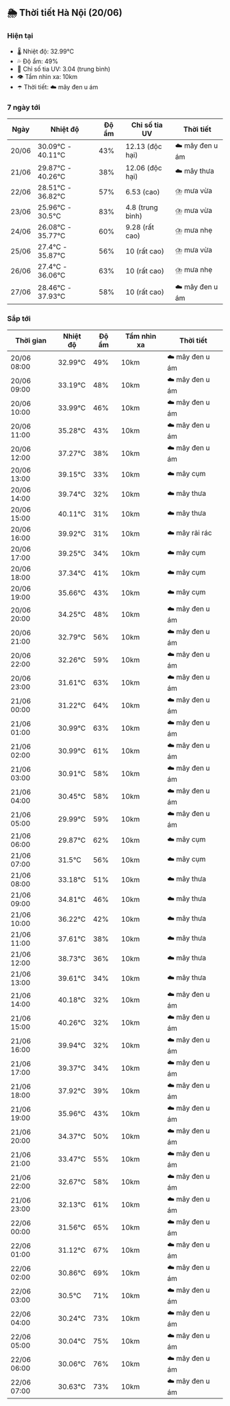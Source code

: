 ## 🌦️ Thời tiết Hà Nội (20/06)

### Hiện tại

- 🌡️ Nhiệt độ: 32.99℃
- 💦 Độ ẩm: 49%
- 🌟 Chỉ số tia UV: 3.04 (trung bình)
- 👁️ Tầm nhìn xa: 10km
- ☂️ Thời tiết: ☁️ mây đen u ám

### 7 ngày tới

| Ngày | Nhiệt độ | Độ ẩm | Chỉ số tia UV | Thời tiết |
| --- | --- | --- | --- | --- |
| 20/06 | 30.09℃ - 40.11℃ | 43% | 12.13 (độc hại) | ☁️ mây đen u ám |
| 21/06 | 29.87℃ - 40.26℃ | 38% | 12.06 (độc hại) | ☁️ mây thưa |
| 22/06 | 28.51℃ - 36.82℃ | 57% | 6.53 (cao) | ⛈️ mưa vừa |
| 23/06 | 25.96℃ - 30.5℃ | 83% | 4.8 (trung bình) | ⛈️ mưa vừa |
| 24/06 | 26.08℃ - 35.77℃ | 60% | 9.28 (rất cao) | ⛈️ mưa nhẹ |
| 25/06 | 27.4℃ - 35.87℃ | 56% | 10 (rất cao) | ⛈️ mưa vừa |
| 26/06 | 27.4℃ - 36.06℃ | 63% | 10 (rất cao) | ⛈️ mưa nhẹ |
| 27/06 | 28.46℃ - 37.93℃ | 58% | 10 (rất cao) | ☁️ mây đen u ám |

### Sắp tới

| Thời gian | Nhiệt độ | Độ ẩm | Tầm nhìn xa | Thời tiết |
| --- | --- | --- | --- | --- |
| 20/06 08:00 | 32.99℃ | 49% | 10km | ☁️ mây đen u ám |
| 20/06 09:00 | 33.19℃ | 48% | 10km | ☁️ mây đen u ám |
| 20/06 10:00 | 33.99℃ | 46% | 10km | ☁️ mây đen u ám |
| 20/06 11:00 | 35.28℃ | 43% | 10km | ☁️ mây đen u ám |
| 20/06 12:00 | 37.27℃ | 38% | 10km | ☁️ mây đen u ám |
| 20/06 13:00 | 39.15℃ | 33% | 10km | ☁️ mây cụm |
| 20/06 14:00 | 39.74℃ | 32% | 10km | ☁️ mây thưa |
| 20/06 15:00 | 40.11℃ | 31% | 10km | ☁️ mây thưa |
| 20/06 16:00 | 39.92℃ | 31% | 10km | ☁️ mây rải rác |
| 20/06 17:00 | 39.25℃ | 34% | 10km | ☁️ mây cụm |
| 20/06 18:00 | 37.34℃ | 41% | 10km | ☁️ mây cụm |
| 20/06 19:00 | 35.66℃ | 43% | 10km | ☁️ mây cụm |
| 20/06 20:00 | 34.25℃ | 48% | 10km | ☁️ mây đen u ám |
| 20/06 21:00 | 32.79℃ | 56% | 10km | ☁️ mây đen u ám |
| 20/06 22:00 | 32.26℃ | 59% | 10km | ☁️ mây đen u ám |
| 20/06 23:00 | 31.61℃ | 63% | 10km | ☁️ mây đen u ám |
| 21/06 00:00 | 31.22℃ | 64% | 10km | ☁️ mây đen u ám |
| 21/06 01:00 | 30.99℃ | 63% | 10km | ☁️ mây đen u ám |
| 21/06 02:00 | 30.99℃ | 61% | 10km | ☁️ mây đen u ám |
| 21/06 03:00 | 30.91℃ | 58% | 10km | ☁️ mây đen u ám |
| 21/06 04:00 | 30.45℃ | 58% | 10km | ☁️ mây đen u ám |
| 21/06 05:00 | 29.99℃ | 59% | 10km | ☁️ mây đen u ám |
| 21/06 06:00 | 29.87℃ | 62% | 10km | ☁️ mây cụm |
| 21/06 07:00 | 31.5℃ | 56% | 10km | ☁️ mây cụm |
| 21/06 08:00 | 33.18℃ | 51% | 10km | ☁️ mây thưa |
| 21/06 09:00 | 34.81℃ | 46% | 10km | ☁️ mây thưa |
| 21/06 10:00 | 36.22℃ | 42% | 10km | ☁️ mây thưa |
| 21/06 11:00 | 37.61℃ | 38% | 10km | ☁️ mây thưa |
| 21/06 12:00 | 38.73℃ | 36% | 10km | ☁️ mây thưa |
| 21/06 13:00 | 39.61℃ | 34% | 10km | ☁️ mây thưa |
| 21/06 14:00 | 40.18℃ | 32% | 10km | ☁️ mây đen u ám |
| 21/06 15:00 | 40.26℃ | 32% | 10km | ☁️ mây đen u ám |
| 21/06 16:00 | 39.94℃ | 32% | 10km | ☁️ mây đen u ám |
| 21/06 17:00 | 39.37℃ | 34% | 10km | ☁️ mây đen u ám |
| 21/06 18:00 | 37.92℃ | 39% | 10km | ☁️ mây đen u ám |
| 21/06 19:00 | 35.96℃ | 43% | 10km | ☁️ mây đen u ám |
| 21/06 20:00 | 34.37℃ | 50% | 10km | ☁️ mây đen u ám |
| 21/06 21:00 | 33.47℃ | 55% | 10km | ☁️ mây đen u ám |
| 21/06 22:00 | 32.67℃ | 58% | 10km | ☁️ mây đen u ám |
| 21/06 23:00 | 32.13℃ | 61% | 10km | ☁️ mây đen u ám |
| 22/06 00:00 | 31.56℃ | 65% | 10km | ☁️ mây đen u ám |
| 22/06 01:00 | 31.12℃ | 67% | 10km | ☁️ mây đen u ám |
| 22/06 02:00 | 30.86℃ | 69% | 10km | ☁️ mây đen u ám |
| 22/06 03:00 | 30.5℃ | 71% | 10km | ☁️ mây đen u ám |
| 22/06 04:00 | 30.24℃ | 73% | 10km | ☁️ mây đen u ám |
| 22/06 05:00 | 30.04℃ | 75% | 10km | ☁️ mây đen u ám |
| 22/06 06:00 | 30.06℃ | 76% | 10km | ☁️ mây đen u ám |
| 22/06 07:00 | 30.63℃ | 73% | 10km | ☁️ mây đen u ám |
